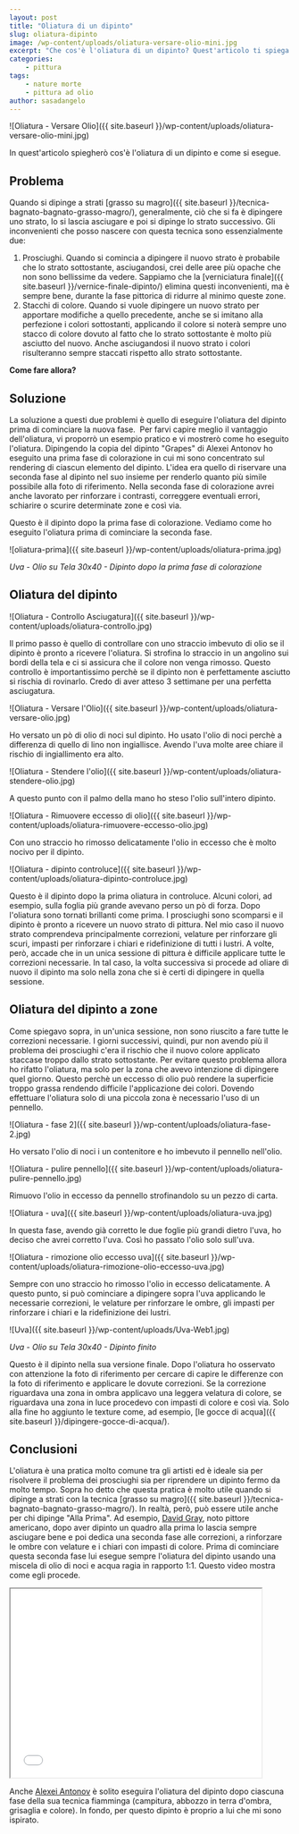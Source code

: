 ```yaml
---
layout: post
title: "Oliatura di un dipinto"
slug: oliatura-dipinto
image: /wp-content/uploads/oliatura-versare-olio-mini.jpg
excerpt: "Che cos'è l'oliatura di un dipinto? Quest'articolo ti spiega come si esegue l&#039;oliatura di un dipinto per dare di nuovo vita ai suoi colori."
categories:
    - pittura
tags:
    - nature morte
    - pittura ad olio
author: sasadangelo
---
```


![Oliatura - Versare Olio]({{ site.baseurl }}/wp-content/uploads/oliatura-versare-olio-mini.jpg)

In quest'articolo spiegherò cos'è l'oliatura di un dipinto e come si esegue.

## Problema

Quando si dipinge a strati [grasso su magro]({{ site.baseurl }}/tecnica-bagnato-bagnato-grasso-magro/), generalmente, ciò che si fa è dipingere uno strato, lo si lascia asciugare e poi si dipinge lo strato successivo. Gli inconvenienti che posso nascere con questa tecnica sono essenzialmente due:

1. Prosciughi. Quando si comincia a dipingere il nuovo strato è probabile che lo strato sottostante, asciugandosi, crei delle aree più opache che non sono bellissime da vedere. Sappiamo che la [verniciatura finale]({{ site.baseurl }}/vernice-finale-dipinto/) elimina questi inconvenienti, ma è sempre bene, durante la fase pittorica di ridurre al minimo queste zone.
2. Stacchi di colore. Quando si vuole dipingere un nuovo strato per apportare modifiche a quello precedente, anche se si imitano alla perfezione i colori sottostanti, applicando il colore si noterà sempre uno stacco di colore dovuto al fatto che lo strato sottostante è molto più asciutto del nuovo. Anche asciugandosi il nuovo strato i colori risulteranno sempre staccati rispetto allo strato sottostante.

**Come fare allora?**

## Soluzione

La soluzione a questi due problemi è quello di eseguire l'oliatura del dipinto prima di cominciare la nuova fase.  Per farvi capire meglio il vantaggio dell'oliatura, vi proporrò un esempio pratico e vi mostrerò come ho eseguito l'oliatura. Dipingendo la copia del dipinto "Grapes" di Alexei Antonov ho eseguito una prima fase di colorazione in cui mi sono concentrato sul rendering di ciascun elemento del dipinto. L'idea era quello di riservare una seconda fase al dipinto nel suo insieme per renderlo quanto più simile possibile alla foto di riferimento. Nella seconda fase di colorazione avrei anche lavorato per rinforzare i contrasti, correggere eventuali errori, schiarire o scurire determinate zone e così via.

Questo è il dipinto dopo la prima fase di colorazione. Vediamo come ho eseguito l'oliatura prima di cominciare la seconda fase.

![oliatura-prima]({{ site.baseurl }}/wp-content/uploads/oliatura-prima.jpg)

_Uva - Olio su Tela 30x40 - Dipinto dopo la prima fase di colorazione_

## Oliatura del dipinto

![Oliatura - Controllo Asciugatura]({{ site.baseurl }}/wp-content/uploads/oliatura-controllo.jpg)

Il primo passo è quello di controllare con uno straccio imbevuto di olio se il dipinto è pronto a ricevere l'oliatura. Si strofina lo straccio in un angolino sui bordi della tela e ci si assicura che il colore non venga rimosso. Questo controllo è importantissimo perchè se il dipinto non è perfettamente asciutto si rischia di rovinarlo. Credo di aver atteso 3 settimane per una perfetta asciugatura.

![Oliatura - Versare l'Olio]({{ site.baseurl }}/wp-content/uploads/oliatura-versare-olio.jpg)

Ho versato un pò di olio di noci sul dipinto. Ho usato l'olio di noci perchè a differenza di quello di lino non ingiallisce. Avendo l'uva molte aree chiare il rischio di ingiallimento era alto.

![Oliatura - Stendere l'olio]({{ site.baseurl }}/wp-content/uploads/oliatura-stendere-olio.jpg)

A questo punto con il palmo della mano ho steso l'olio sull'intero dipinto.

![Oliatura - Rimuovere eccesso di olio]({{ site.baseurl }}/wp-content/uploads/oliatura-rimuovere-eccesso-olio.jpg)

Con uno straccio ho rimosso delicatamente l'olio in eccesso che è molto nocivo per il dipinto.

![Oliatura - dipinto controluce]({{ site.baseurl }}/wp-content/uploads/oliatura-dipinto-controluce.jpg)

Questo è il dipinto dopo la prima oliatura in controluce. Alcuni colori, ad esempio, sulla foglia più grande avevano perso un pò di forza. Dopo l'oliatura sono tornati brillanti come prima. I prosciughi sono scomparsi e il dipinto è pronto a ricevere un nuovo strato di pittura. Nel mio caso il nuovo strato comprendeva principalmente correzioni, velature per rinforzare gli scuri, impasti per rinforzare i chiari e ridefinizione di tutti i lustri. A volte, però, accade che in un unica sessione di pittura è difficile applicare tutte le correzioni necessarie. In tal caso, la volta successiva si procede ad oliare di nuovo il dipinto ma solo nella zona che si è certi di dipingere in quella sessione.

## Oliatura del dipinto a zone

Come spiegavo sopra, in un'unica sessione, non sono riuscito a fare tutte le correzioni necessarie. I giorni successivi, quindi, pur non avendo più il problema dei prosciughi c'era il rischio che il nuovo colore applicato staccase troppo dallo strato sottostante. Per evitare questo problema allora ho rifatto l'oliatura, ma solo per la zona che avevo intenzione di dipingere quel giorno. Questo perchè un eccesso di olio può rendere la superficie troppo grassa rendendo difficile l'applicazione dei colori. Dovendo effettuare l'oliatura solo di una piccola zona è necessario l'uso di un pennello.

![Oliatura - fase 2]({{ site.baseurl }}/wp-content/uploads/oliatura-fase-2.jpg)

Ho versato l'olio di noci i un contenitore e ho imbevuto il pennello nell'olio.

![Oliatura - pulire pennello]({{ site.baseurl }}/wp-content/uploads/oliatura-pulire-pennello.jpg)

Rimuovo l'olio in eccesso da pennello strofinandolo su un pezzo di carta.

![Oliatura - uva]({{ site.baseurl }}/wp-content/uploads/oliatura-uva.jpg)

In questa fase, avendo già corretto le due foglie più grandi dietro l'uva, ho deciso che avrei corretto l'uva. Così ho passato l'olio solo sull'uva.

![Oliatura - rimozione olio eccesso uva]({{ site.baseurl }}/wp-content/uploads/oliatura-rimozione-olio-eccesso-uva.jpg)

Sempre con uno straccio ho rimosso l'olio in eccesso delicatamente. A questo punto, si può cominciare a dipingere sopra l'uva applicando le necessarie correzioni, le velature per rinforzare le ombre, gli impasti per rinforzare i chiari e la ridefinizione dei lustri.

![Uva]({{ site.baseurl }}/wp-content/uploads/Uva-Web1.jpg)

_Uva - Olio su Tela 30x40 - Dipinto finito_

Questo è il dipinto nella sua versione finale. Dopo l'oliatura ho osservato con attenzione la foto di riferimento per cercare di capire le differenze con la foto di riferimento e applicare le dovute correzioni. Se la correzione riguardava una zona in ombra applicavo una leggera velatura di colore, se riguardava una zona in luce procedevo con impasti di colore e così via. Solo alla fine ho aggiunto le texture come, ad esempio, [le gocce di acqua]({{ site.baseurl }}/dipingere-gocce-di-acqua/).

## Conclusioni

L'oliatura è una pratica molto comune tra gli artisti ed è ideale sia per risolvere il problema dei prosciughi sia per riprendere un dipinto fermo da molto tempo. Sopra ho detto che questa pratica è molto utile quando si dipinge a strati con la tecnica [grasso su magro]({{ site.baseurl }}/tecnica-bagnato-bagnato-grasso-magro/). In realtà, però, può essere utile anche per chi dipinge "Alla Prima". Ad esempio, [David Gray](https://www.davidgrayart.com/#home), noto pittore americano, dopo aver dipinto un quadro alla prima lo lascia sempre asciugare bene e poi dedica una seconda fase alle correzioni, a rinforzare le ombre con velature e i chiari con impasti di colore. Prima di cominciare questa seconda fase lui esegue sempre l'oliatura del dipinto usando una miscela di olio di noci e acqua ragia in rapporto 1:1. Questo video mostra come egli procede.

<iframe src="//www.youtube.com/embed/DO0A3Ux95Uc" height="338" width="450" allowfullscreen></iframe>

Anche [Alexei Antonov](https://antonovart.com/) è solito eseguira l'oliatura del dipinto dopo ciascuna fase della sua tecnica fiamminga (campitura, abbozzo in terra d'ombra, grisaglia e colore). In fondo, per questo dipinto è proprio a lui che mi sono ispirato.
